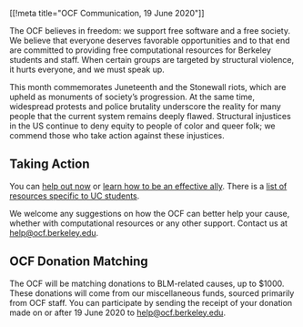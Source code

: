 [[!meta title="OCF Communication, 19 June 2020"]]

The OCF believes in freedom: we support free software and a free society. We believe that everyone deserves favorable opportunities and to that end are committed to providing free computational resources for Berkeley students and staff. When certain groups are targeted by structural violence, it hurts everyone, and we must speak up.

This month commemorates Juneteenth and the Stonewall riots, which are upheld as monuments of society’s progression. At the same time, widespread protests and police brutality underscore the reality for many people that the current system remains deeply flawed. Structural injustices in the US continue to deny equity to people of color and queer folk; we commend those who take action against these injustices.

## Taking Action

You can [help out now](https://blacklivesmatters.carrd.co) or [learn how to be an effective ally](https://docs.google.com/document/d/1H-Vxs6jEUByXylMS2BjGH1kQ7mEuZnHpPSs1Bpaqmw0/preview). There is a [list of resources specific to UC students](https://docs.google.com/document/d/1nkX6-WMWCgcIOV5v_q0xNF0MQ4_dvyUol1CnYh1RlHE/preview).

We welcome any suggestions on how the OCF can better help your cause, whether with computational resources or any other support. Contact us at [help@ocf.berkeley.edu](mailto:help@ocf.berkeley.edu).

## OCF Donation Matching

The OCF will be matching donations to BLM-related causes, up to $1000. These donations will come from our miscellaneous funds, sourced primarily from OCF staff. You can participate by sending the receipt of your donation made on or after 19 June 2020 to [help@ocf.berkeley.edu](mailto:help@ocf.berkeley.edu).
